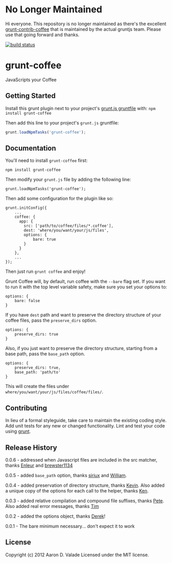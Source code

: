 # No Longer Maintained
 
Hi everyone.  This repository is no longer maintained as there's the excellent 
[grunt-contrib-coffee](https://github.com/gruntjs/grunt-contrib-coffee) that is maintained by the actual gruntjs
team.  Please use that going forward and thanks.

[![build status](https://secure.travis-ci.org/avalade/grunt-coffee.png)](http://travis-ci.org/avalade/grunt-coffee)
# grunt-coffee

JavaScripts your Coffee

## Getting Started
Install this grunt plugin next to your project's [grunt.js gruntfile][getting_started] with: `npm install grunt-coffee`

Then add this line to your project's `grunt.js` gruntfile:

```javascript
grunt.loadNpmTasks('grunt-coffee');
```

[grunt]: https://github.com/cowboy/grunt
[getting_started]: https://github.com/cowboy/grunt/blob/master/docs/getting_started.md

## Documentation
You'll need to install `grunt-coffee` first:

    npm install grunt-coffee

Then modify your `grunt.js` file by adding the following line:

    grunt.loadNpmTasks('grunt-coffee');

Then add some configuration for the plugin like so:

    grunt.initConfig({
        ...
        coffee: {
          app: {
            src: ['path/to/coffee/files/*.coffee'],
            dest: 'where/you/want/your/js/files',
            options: {
                bare: true
            }
          }
        },
        ...
    });

Then just run `grunt coffee` and enjoy!

Grunt Coffee will, by default, run coffee with the `--bare` flag set.
If you want to run it with the top level variable safety, make sure
you set your options to:

    options: {
        bare: false
    }

If you have `dest` path and want to preserve the directory structure of your coffee files, pass the `preserve_dirs` option.

    options: {
        preserve_dirs: true
    }

Also, if you just want to preserve the directory structure, starting from a base path, pass the `base_path` option.

    options: {
        preserve_dirs: true,
        base_path: 'path/to'
    }

This will create the files under `where/you/want/your/js/files/coffee/files/`.

## Contributing
In lieu of a formal styleguide, take care to maintain the existing coding style. Add unit tests for any new or changed functionality. Lint and test your code using [grunt][grunt].

## Release History
0.0.6 - addressed when Javascript files are included in the src matcher, thanks [Enleur](https://github.com/Enleur) and [brewster1134](https://github.com/brewster1134)

0.0.5 - added `base_path` option, thanks
[siriux](https://github.com/siriux) and
[William](https://github.com/wlepinski).

0.0.4 - added preservation of directory structure, thanks
[Kevin](https://github.com/rockwood).  Also added a unique copy of the
options for each call to the helper, thanks [Ken](https://github.com/elfsternberg).

0.0.3 - added relative compilation and compound file suffixes, thanks
[Pete](https://github.com/petebacondarwin).  Also added real error
messages, thanks [Tim](https://github.com/timoxley)

0.0.2 - added the options object, thanks
[Derek](https://github.com/dlindahl)!

0.0.1 - The bare minimum necessary... don't expect it to work

## License
Copyright (c) 2012 Aaron D. Valade
Licensed under the MIT license.
